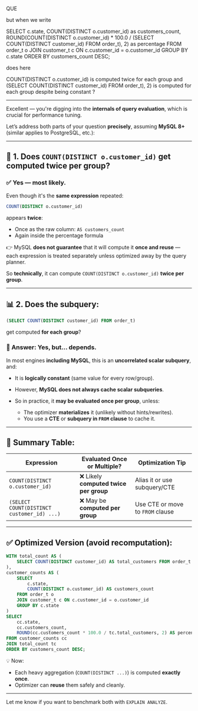 QUE

but when we write

SELECT
    c.state,
    COUNT(DISTINCT o.customer_id) as customers_count,
    ROUND(COUNT(DISTINCT o.customer_id) * 100.0 / (SELECT COUNT(DISTINCT customer_id) FROM order_t), 2) as percentage
FROM order_t o
JOIN customer_t c ON c.customer_id = o.customer_id
GROUP BY c.state
ORDER BY customers_count DESC;

does here

COUNT(DISTINCT o.customer_id) is computed twice for each group  and
(SELECT COUNT(DISTINCT customer_id) FROM order_t), 2) is computed for each group despite being constant ?

---


Excellent — you're digging into the **internals of query evaluation**, which is crucial for performance tuning.

Let’s address both parts of your question **precisely**, assuming **MySQL 8+** (similar applies to PostgreSQL, etc.):

---

## 🧮 1. Does `COUNT(DISTINCT o.customer_id)` get computed **twice per group**?

### ✅ Yes — most likely.

Even though it's the **same expression** repeated:

```sql
COUNT(DISTINCT o.customer_id)
```

appears **twice**:

* Once as the raw column: `AS customers_count`
* Again inside the percentage formula

👉 MySQL **does not guarantee** that it will compute it **once and reuse** — each expression is treated separately unless optimized away by the query planner.

So **technically**, it can compute `COUNT(DISTINCT o.customer_id)` **twice per group**.

---

## 📊 2. Does the subquery:

```sql
(SELECT COUNT(DISTINCT customer_id) FROM order_t)
```

get computed **for each group**?

### 🔁 Answer: **Yes**, but... depends.

In most engines **including MySQL**, this is an **uncorrelated scalar subquery**, and:

* It is **logically constant** (same value for every row/group).
* However, **MySQL does not always cache scalar subqueries**.
* So in practice, it **may be evaluated once per group**, unless:

  * The optimizer **materializes** it (unlikely without hints/rewrites).
  * You use a **CTE** or **subquery in `FROM` clause** to cache it.

---

## 🧠 Summary Table:

| Expression                                 | Evaluated Once or Multiple?           | Optimization Tip                 |
| ------------------------------------------ | ------------------------------------- | -------------------------------- |
| `COUNT(DISTINCT o.customer_id)`            | ❌ Likely **computed twice per group** | Alias it or use subquery/CTE     |
| `(SELECT COUNT(DISTINCT customer_id) ...)` | ❌ May be **computed per group**       | Use CTE or move to `FROM` clause |

---

## ✅ Optimized Version (avoid recomputation):

```sql
WITH total_count AS (
    SELECT COUNT(DISTINCT customer_id) AS total_customers FROM order_t
),
customer_counts AS (
    SELECT
        c.state,
        COUNT(DISTINCT o.customer_id) AS customers_count
    FROM order_t o
    JOIN customer_t c ON c.customer_id = o.customer_id
    GROUP BY c.state
)
SELECT
    cc.state,
    cc.customers_count,
    ROUND(cc.customers_count * 100.0 / tc.total_customers, 2) AS percentage
FROM customer_counts cc
JOIN total_count tc
ORDER BY customers_count DESC;
```

💡 Now:

* Each heavy aggregation (`COUNT(DISTINCT ...)`) is computed **exactly once**.
* Optimizer can **reuse** them safely and cleanly.

---

Let me know if you want to benchmark both with `EXPLAIN ANALYZE`.
